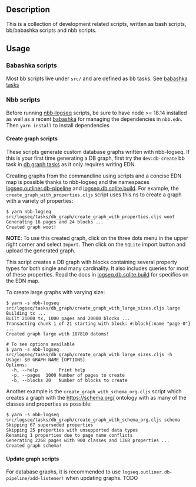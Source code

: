 ## Description
This is a collection of development related scripts, written as bash scripts, bb/babashka scripts and nbb scripts.

## Usage

### Babashka scripts
Most bb scripts live under `src/` and are defined as bb tasks. See [babashka tasks](../docs/dev-practices.md#babashka-tasks)

### Nbb scripts

Before running [nbb-logseq](https://github.com/logseq/nbb-logseq) scripts, be sure to have node >= 18.14 installed as well as a recent [babashka](https://github.com/babashka/babashka) for managing the dependencies in `nbb.edn`. Then `yarn install` to install dependencies

#### Create graph scripts

These scripts generate custom database graphs written with nbb-logseq. If this is
your first time generating a DB graph, first try the
`dev:db-create` bb task in [db graph
tasks](../docs/dev-practices.md#db-graph-tasks) as it only requires writing EDN.

Creating graphs from the commandline using scripts and a concise EDN map is
possible thanks to nbb-logseq and the namespaces
[logseq.outliner.db-pipeline](deps/outliner/src/logseq/outliner/db_pipeline.cljs)
and [logseq.db.sqlite.build](deps/db/src/logseq/db/sqlite/build.cljs).  For
example, the `create_graph_with_properties.cljs` script uses this ns to create a
graph with a variety of properties:

```
$ yarn nbb-logseq src/logseq/tasks/db_graph/create_graph_with_properties.cljs woot
Generating 16 pages and 24 blocks ...
Created graph woot!
```

**NOTE**: To use this created graph, click on the three dots menu in the upper right corner and select `Import`. Then click on the `SQLite` import button and upload the generated graph.

This script creates a DB graph with blocks containing several property types for
both single and many cardinality. It also includes queries for most of these
properties. Read the docs in
[logseq.db.sqlite.build](deps/db/src/logseq/db/sqlite/build.cljs)
for specifics on the EDN map.

To create large graphs with varying size:

```
$ yarn -s nbb-logseq src/logseq/tasks/db_graph/create_graph_with_large_sizes.cljs large
Building tx ...
Built 21000 tx, 1000 pages and 20000 blocks ...
Transacting chunk 1 of 21 starting with block: #:block{:name "page-0"}
...
Created graph large with 187810 datoms!

# To see options available
$ yarn -s nbb-logseq src/logseq/tasks/db_graph/create_graph_with_large_sizes.cljs -h
Usage: $0 GRAPH-NAME [OPTIONS]
Options:
  -h, --help        Print help
  -p, --pages  1000 Number of pages to create
  -b, --blocks 20   Number of blocks to create
```

Another example is the `create_graph_with_schema_org.cljs` script which creates a graph
with the https://schema.org/ ontology with as many of the classes and properties as possible:

```
$ yarn -s nbb-logseq src/logseq/tasks/db_graph/create_graph_with_schema_org.cljs schema
Skipping 67 superseded properties
Skipping 25 properties with unsupported data types
Renaming 1 properties due to page name conflicts
Generating 2268 pages with 900 classes and 1368 properties ...
Created graph schema!
```

#### Update graph scripts

For database graphs, it is recommended to use
`logseq.outliner.db-pipeline/add-listener!` when updating graphs. TODO
